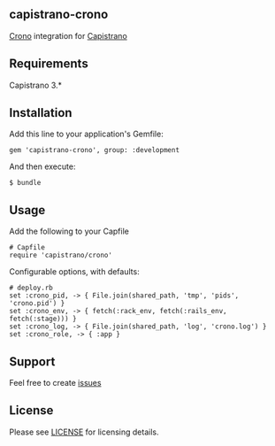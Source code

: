 capistrano-crono
------------------------
 
[Crono](https://github.com/plashchynski/crono/) integration for [Capistrano](https://github.com/capistrano/capistrano)

## Requirements

Capistrano 3.*


## Installation

Add this line to your application's Gemfile:

    gem 'capistrano-crono', group: :development

And then execute:

    $ bundle

## Usage
Add the following to your Capfile

    # Capfile
    require 'capistrano/crono'

Configurable options, with defaults:

    # deploy.rb
    set :crono_pid, -> { File.join(shared_path, 'tmp', 'pids', 'crono.pid') }
    set :crono_env, -> { fetch(:rack_env, fetch(:rails_env, fetch(:stage))) }
    set :crono_log, -> { File.join(shared_path, 'log', 'crono.log') }
    set :crono_role, -> { :app }

## Support

Feel free to create [issues](https://github.com/plashchynski/capistrano-crono/issues)


## License
 
Please see [LICENSE](https://github.com/plashchynski/capistrano-crono/blob/master/LICENSE) for licensing details.
